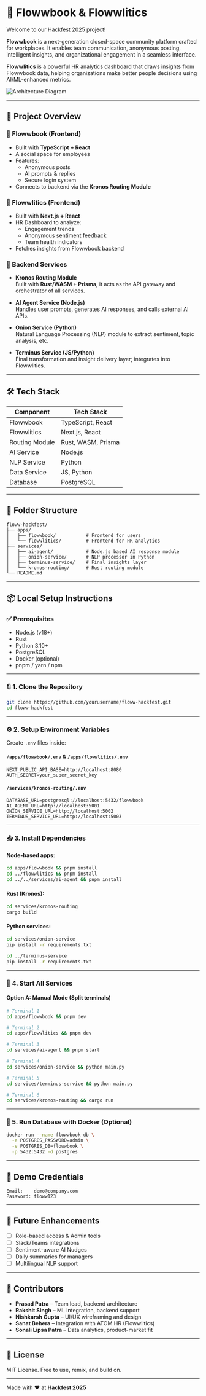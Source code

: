 # 🚀 Flowwbook & Flowwlitics

Welcome to our Hackfest 2025 project!

**Flowwbook** is a next-generation closed-space community platform crafted for workplaces. It enables team communication, anonymous posting, intelligent insights, and organizational engagement in a seamless interface.

**Flowwlitics** is a powerful HR analytics dashboard that draws insights from Flowwbook data, helping organizations make better people decisions using AI/ML-enhanced metrics.

![Architecture Diagram](./Screenshot%202025-04-06%20at%2012.13.59%E2%80%AFPM.png)

---

## 🧠 Project Overview

### 🔹 Flowwbook (Frontend)

- Built with **TypeScript + React**
- A social space for employees
- Features:
  - Anonymous posts
  - AI prompts & replies
  - Secure login system
- Connects to backend via the **Kronos Routing Module**

### 🔹 Flowwlitics (Frontend)

- Built with **Next.js + React**
- HR Dashboard to analyze:
  - Engagement trends
  - Anonymous sentiment feedback
  - Team health indicators
- Fetches insights from Flowwbook backend

### 🔹 Backend Services

- **Kronos Routing Module**  
  Built with **Rust/WASM + Prisma**, it acts as the API gateway and orchestrator of all services.

- **AI Agent Service (Node.js)**  
  Handles user prompts, generates AI responses, and calls external AI APIs.

- **Onion Service (Python)**  
  Natural Language Processing (NLP) module to extract sentiment, topic analysis, etc.

- **Terminus Service (JS/Python)**  
  Final transformation and insight delivery layer; integrates into Flowwlitics.

---

## 🛠 Tech Stack

| Component      | Tech Stack         |
| -------------- | ------------------ |
| Flowwbook      | TypeScript, React  |
| Flowwlitics    | Next.js, React     |
| Routing Module | Rust, WASM, Prisma |
| AI Service     | Node.js            |
| NLP Service    | Python             |
| Data Service   | JS, Python         |
| Database       | PostgreSQL         |

---

## 🧩 Folder Structure

```
floww-hackfest/
├── apps/
│   ├── flowwbook/           # Frontend for users
│   └── flowwlitics/         # Frontend for HR analytics
├── services/
│   ├── ai-agent/            # Node.js based AI response module
│   ├── onion-service/       # NLP processor in Python
│   ├── terminus-service/    # Final insights layer
│   └── kronos-routing/      # Rust routing module
└── README.md
```

---

## 📦 Local Setup Instructions

### ✅ Prerequisites

- Node.js (v18+)
- Rust
- Python 3.10+
- PostgreSQL
- Docker (optional)
- pnpm / yarn / npm

---

### 🔃 1. Clone the Repository

```bash
git clone https://github.com/yourusername/floww-hackfest.git
cd floww-hackfest
```

---

### ⚙️ 2. Setup Environment Variables

Create `.env` files inside:

#### `/apps/flowwbook/.env` & `/apps/flowwlitics/.env`

```env
NEXT_PUBLIC_API_BASE=http://localhost:8080
AUTH_SECRET=your_super_secret_key
```

#### `/services/kronos-routing/.env`

```env
DATABASE_URL=postgresql://localhost:5432/flowwbook
AI_AGENT_URL=http://localhost:5001
ONION_SERVICE_URL=http://localhost:5002
TERMINUS_SERVICE_URL=http://localhost:5003
```

---

### 📥 3. Install Dependencies

#### Node-based apps:

```bash
cd apps/flowwbook && pnpm install
cd ../flowwlitics && pnpm install
cd ../../services/ai-agent && pnpm install
```

#### Rust (Kronos):

```bash
cd services/kronos-routing
cargo build
```

#### Python services:

```bash
cd services/onion-service
pip install -r requirements.txt

cd ../terminus-service
pip install -r requirements.txt
```

---

### 🚀 4. Start All Services

#### Option A: Manual Mode (Split terminals)

```bash
# Terminal 1
cd apps/flowwbook && pnpm dev

# Terminal 2
cd apps/flowwlitics && pnpm dev

# Terminal 3
cd services/ai-agent && pnpm start

# Terminal 4
cd services/onion-service && python main.py

# Terminal 5
cd services/terminus-service && python main.py

# Terminal 6
cd services/kronos-routing && cargo run
```

---

### 🐘 5. Run Database with Docker (Optional)

```bash
docker run --name flowwbook-db \
  -e POSTGRES_PASSWORD=admin \
  -e POSTGRES_DB=flowwbook \
  -p 5432:5432 -d postgres
```

---

## 🧪 Demo Credentials

```text
Email:    demo@company.com
Password: floww123
```

---

## 🧭 Future Enhancements

- [ ] Role-based access & Admin tools
- [ ] Slack/Teams integrations
- [ ] Sentiment-aware AI Nudges
- [ ] Daily summaries for managers
- [ ] Multilingual NLP support

---

## 🙌 Contributors

- **Prasad Patra** – Team lead, backend architecture
- **Rakshit Singh** – ML integration, backend support
- **Nishkarsh Gupta** – UI/UX wireframing and design
- **Sanat Behera** – Integration with ATOM HR (Flowwlitics)
- **Sonali Lipsa Patra** – Data analytics, product-market fit

---

## 🏁 License

MIT License. Free to use, remix, and build on.

---

Made with ❤️ at **Hackfest 2025**
